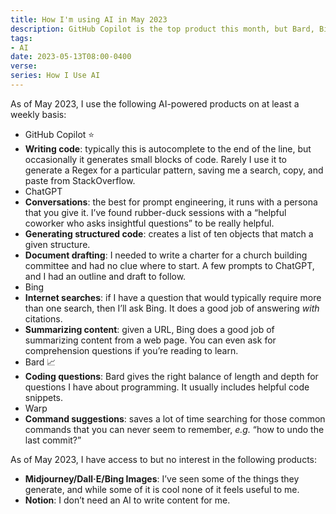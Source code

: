 ```yaml
---
title: How I'm using AI in May 2023
description: GitHub Copilot is the top product this month, but Bard, Bing, ChatGPT, and Warp all have their uses
tags:
- AI
date: 2023-05-13T08:00-0400
verse:
series: How I Use AI
---
```


As of May 2023, I use the following AI-powered products on at least a weekly
basis:

- GitHub Copilot ⭐
- **Writing code**: typically this is autocomplete to the end of the line, but
    occasionally it generates small blocks of code. Rarely I use it to generate
    a Regex for a particular pattern, saving me a search, copy, and paste from
    StackOverflow.
- ChatGPT
- **Conversations**: the best for prompt engineering, it runs with a persona that
    you give it. I’ve found rubber-duck sessions with a “helpful coworker who
    asks insightful questions” to be really helpful.
- **Generating structured code**: creates a list of ten objects that match a given
    structure.
- **Document drafting**: I needed to write a charter for a church building
    committee and had no clue where to start. A few prompts to ChatGPT, and I
    had an outline and draft to follow.
- Bing
- **Internet searches**: if I have a question that would typically require more
    than one search, then I’ll ask Bing. It does a good job of
    answering _with_ citations.
- **Summarizing content**: given a URL, Bing does a good job of summarizing
    content from a web page. You can even ask for comprehension questions if
    you’re reading to learn.
- Bard 📈
- **Coding questions**: Bard gives the right balance of length and depth for
    questions I have about programming. It usually includes helpful code
    snippets.
- Warp
- **Command suggestions**: saves a lot of time searching for those common commands
    that you can never seem to remember, _e.g._ “how to undo the last
    commit?”

As of May 2023, I have access to but no interest in the following products:

- **Midjourney/Dall·E/Bing Images**: I’ve seen some of the things they generate, and
  while some of it is cool none of it feels useful to me.
- **Notion**: I don’t need an AI to write content for me.

